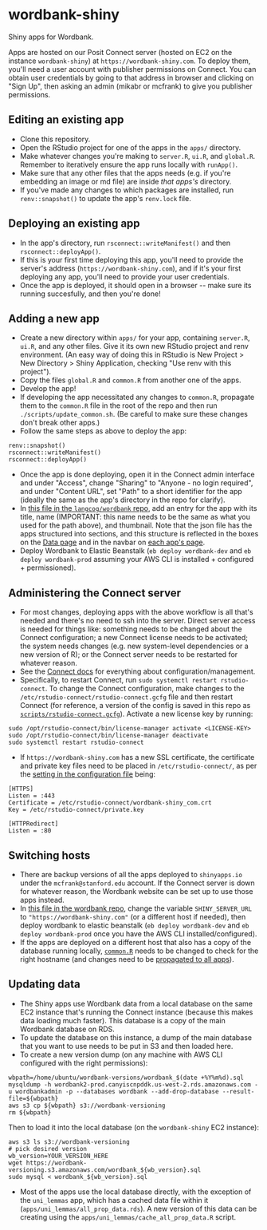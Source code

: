 # wordbank-shiny

Shiny apps for Wordbank.

Apps are hosted on our Posit Connect server (hosted on EC2 on the instance `wordbank-shiny`) at `https://wordbank-shiny.com`. To deploy them, you'll need a user account with publisher permissions on Connect. You can obtain user credentials by going to that address in browser and clicking on "Sign Up", then asking an admin (mikabr or mcfrank) to give you publisher permissions.

## Editing an existing app
- Clone this repository.
- Open the RStudio project for one of the apps in the `apps/` directory.
- Make whatever changes you're making to `server.R`, `ui.R`, and `global.R`. Remember to iteratively ensure the app runs locally with `runApp()`.
- Make sure that any other files that the apps needs (e.g. if you're embedding an image or md file) are inside *that apps's* directory.
- If you've made any changes to which packages are installed, run `renv::snapshot()` to update the app's `renv.lock` file.

## Deploying an existing app
- In the app's directory, run `rsconnect::writeManifest()` and then `rsconnect::deployApp()`.
- If this is your first time deploying this app, you'll need to provide the server's address (`https://wordbank-shiny.com`), and if it's your first deploying any app, you'll need to provide your user credentials.
- Once the app is deployed, it should open in a browser -- make sure its running succesfully, and then you're done!

## Adding a new app
- Create a new directory within `apps/` for your app, containing `server.R`, `ui.R`, and any other files. Give it its own new RStudio project and renv environment. (An easy way of doing this in RStudio is New Project > New Directory > Shiny Application, checking "Use renv with this project").
- Copy the files `global.R` and `common.R` from another one of the apps.
- Develop the app!
- If developing the app necessitated any changes to `common.R`, propagate them to the `common.R` file in the root of the repo and then run `./scripts/update_common.sh`. (Be careful to make sure these changes don't break other apps.)
- Follow the same steps as above to deploy the app:
```
renv::snapshot()
rsconnect::writeManifest()
rsconnect::deployApp()
```
- Once the app is done deploying, open it in the Connect admin interface and under "Access", change "Sharing" to "Anyone - no login required", and under "Content URL", set "Path" to a short identifier for the app (ideally the same as the app's directory in the repo for clarify).
- In [this file in the `langcog/wordbank` repo](https://github.com/langcog/wordbank/blob/master/wordbank/static/json/analyses.json), add an entry for the app with its title, name (IMPORTANT: this name needs to be the same as what you used for the path above), and thumbnail. Note that the json file has the apps structured into sections, and this structure is reflected in the boxes on the [Data page](https://wordbank.stanford.edu/data/) and in the navbar on [each app's page](https://wordbank.stanford.edu/data/?name=vocab_norms).
- Deploy Wordbank to Elastic Beanstalk (`eb deploy wordbank-dev` and `eb deploy wordbank-prod` assuming your AWS CLI is installed + configured + permissioned).

## Administering the Connect server
- For most changes, deploying apps with the above workflow is all that's needed and there's no need to ssh into the server. Direct server access is needed for things like: something needs to be changed about the Connect configuration; a new Connect license needs to be activated; the system needs changes (e.g. new system-level dependencies or a new version of R); or the Connect server needs to be restarted for whatever reason.
- See the [Connect docs](https://docs.posit.co/connect/admin/) for everything about configuration/management.
- Specifically, to restart Connect, run `sudo systemctl restart rstudio-connect`. To change the Connect configuration, make changes to the `/etc/rstudio-connect/rstudio-connect.gcfg` file and then restart Connect (for reference, a version of the config is saved in this repo as [`scripts/rstudio-connect.gcfg`](https://github.com/langcog/wordbank-shiny/blob/main/scripts/rstudio-connect.gcfg)). Activate a new license key by running:
```
sudo /opt/rstudio-connect/bin/license-manager activate <LICENSE-KEY>
sudo /opt/rstudio-connect/bin/license-manager deactivate
sudo systemctl restart rstudio-connect
```
- If `https://wordbank-shiny.com` has a new SSL certificate, the certificate and private key files need to be placed in `/etc/rstudio-connect/`, as per the [setting in the configuration file](https://docs.posit.co/connect/admin/getting-started/local-install/initial-configuration/ssl-certificates/) being:
```
[HTTPS]
Listen = :443
Certificate = /etc/rstudio-connect/wordbank-shiny_com.crt
Key = /etc/rstudio-connect/private.key

[HTTPRedirect]
Listen = :80
```

## Switching hosts
- There are backup versions of all the apps deployed to `shinyapps.io` under the `mcfrank@stanford.edu` account. If the Connect server is down for whatever reason, the Wordbank website can be set up to use those apps instead.
- In [this file in the wordbank repo](https://github.com/langcog/wordbank/blob/master/wordbank/settings.py), change the variable `SHINY_SERVER_URL` to `"https://wordbank-shiny.com"` (or a different host if needed), then deploy wordbank to elastic beanstalk (`eb deploy wordbank-dev` and `eb deploy wordbank-prod` once you have the AWS CLI installed/configured).
- If the apps are deployed on a different host that also has a copy of the database running locally, [`common.R`](https://github.com/langcog/wordbank-shiny/blob/78d862e7e0557f455a5cfc2b74651399b5b23274/common.R#L28) needs to be changed to check for the right hostname (and changes need to be [propagated to all apps](https://github.com/langcog/wordbank-shiny/blob/main/scripts/update_common.sh)).

## Updating data
- The Shiny apps use Wordbank data from a local database on the same EC2 instance that's running the Connect instance (because this makes data loading much faster). This database is a copy of the main Wordbank database on RDS.
- To update the database on this instance, a dump of the main database that you want to use needs to be put in S3 and then loaded here.
- To create a new version dump (on any machine with AWS CLI configured with the right permissions):
```
wbpath=/home/ubuntu/wordbank-versions/wordbank_$(date +%Y%m%d).sql
mysqldump -h wordbank2-prod.canyiscnpddk.us-west-2.rds.amazonaws.com -u wordbankadmin -p --databases wordbank --add-drop-database --result-file=${wbpath}
aws s3 cp ${wbpath} s3://wordbank-versioning
rm ${wbpath}
```
Then to load it into the local database (on the `wordbank-shiny` EC2 instance):
```
aws s3 ls s3://wordbank-versioning
# pick desired version
wb_version=YOUR_VERSION_HERE
wget https://wordbank-versioning.s3.amazonaws.com/wordbank_${wb_version}.sql
sudo mysql < wordbank_${wb_version}.sql
```
- Most of the apps use the local database directly, with the exception of the `uni_lemmas` app, which has a cached data file within it (`apps/uni_lemmas/all_prop_data.rds`). A new version of this data can be creating using the `apps/uni_lemmas/cache_all_prop_data.R` script.
